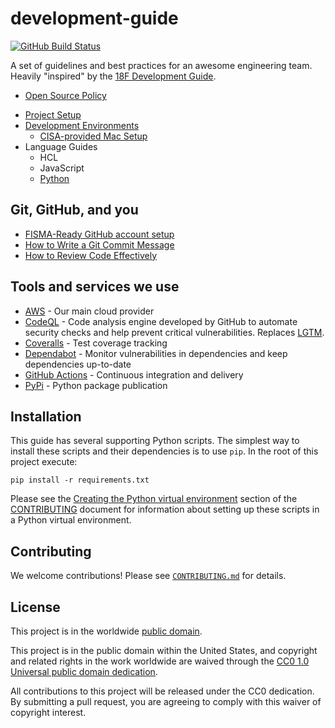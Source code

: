 # development-guide #

[![GitHub Build Status](https://github.com/cisagov/development-guide/workflows/build/badge.svg)](https://github.com/cisagov/development-guide/actions)

A set of guidelines and best practices for an awesome engineering team.
Heavily "inspired" by the
[18F Development Guide](https://github.com/18f/development-guide).

- [Open Source Policy](/open-source-policy)
<!-- - [Development Ethos](/ethos)-->
- [Project Setup](/project_setup)
- [Development Environments](/dev_envs)
  - [CISA-provided Mac Setup](/dev_envs/mac-env-setup.md)
- Language Guides
  - HCL
  - JavaScript
  - [Python](/languages/python)

## Git, GitHub, and you ##

- [FISMA-Ready GitHub account setup](https://github.com/fisma-ready/github)
- [How to Write a Git Commit Message](https://chris.beams.io/posts/git-commit/#seven-rules)
- [How to Review Code Effectively](https://github.blog/developer-skills/github/how-to-review-code-effectively-a-github-staff-engineers-philosophy/)

## Tools and services we use ##

- [AWS](https://aws.amazon.com) - Our main cloud provider
- [CodeQL](https://codeql.github.com) - Code analysis engine developed by GitHub
  to automate security checks and help prevent critical vulnerabilities.
  Replaces [LGTM](https://lgtm.com).
- [Coveralls](https://coveralls.io/github/cisagov) - Test coverage tracking
- [Dependabot](https://docs.github.com/en/code-security/dependabot) -
  Monitor vulnerabilities in dependencies and keep dependencies
  up-to-date
- [GitHub Actions](https://github.com/features/actions) -
  Continuous integration and delivery
- [PyPi](https://pypi.org/search/?q=cisagov) - Python package publication

## Installation ##

This guide has several supporting Python scripts.  The simplest way to install these
scripts and their dependencies is to use `pip`.  In the root of this project execute:

`pip install -r requirements.txt`

Please see the
[Creating the Python virtual environment](CONTRIBUTING.md#creating-the-python-virtual-environment)
section of the [CONTRIBUTING](CONTRIBUTING.md) document for
information about setting up these scripts in a Python virtual environment.

## Contributing ##

We welcome contributions!  Please see [`CONTRIBUTING.md`](CONTRIBUTING.md) for
details.

## License ##

This project is in the worldwide [public domain](LICENSE).

This project is in the public domain within the United States, and
copyright and related rights in the work worldwide are waived through
the [CC0 1.0 Universal public domain
dedication](https://creativecommons.org/publicdomain/zero/1.0/).

All contributions to this project will be released under the CC0
dedication. By submitting a pull request, you are agreeing to comply
with this waiver of copyright interest.
